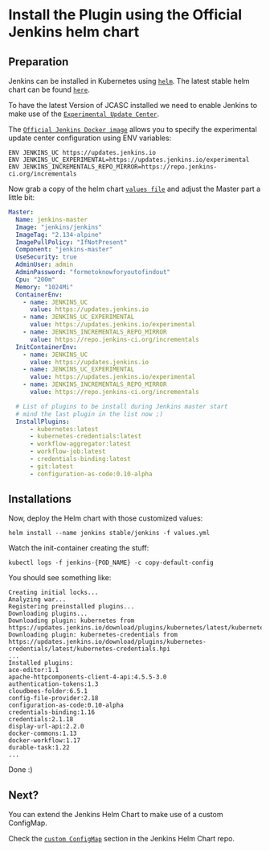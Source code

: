 # Install the Plugin using the Official Jenkins helm chart

## Preparation

Jenkins can be installed in Kubernetes using [`helm`](https://github.com/helm/helm).
The latest stable helm chart can be found [`here`](https://github.com/helm/charts/tree/master/stable/jenkins).

To have the latest Version of JCASC installed we need to enable Jenkins to make use of the [`Experimental Update Center`](https://jenkins.io/doc/developer/publishing/releasing-experimental-updates/).

The [`Official Jenkins Docker image`](https://github.com/jenkinsci/docker/blob/master/Dockerfile#L60) allows you to specify the experimental update center configuration using ENV variables:  

```
ENV JENKINS_UC https://updates.jenkins.io
ENV JENKINS_UC_EXPERIMENTAL=https://updates.jenkins.io/experimental
ENV JENKINS_INCREMENTALS_REPO_MIRROR=https://repo.jenkins-ci.org/incrementals
```

Now grab a copy of the helm chart [`values file`](https://github.com/helm/charts/blob/master/stable/jenkins/values.yaml) and adjust the Master part a little bit:

```yaml
Master:
  Name: jenkins-master
  Image: "jenkins/jenkins"
  ImageTag: "2.134-alpine"
  ImagePullPolicy: "IfNotPresent"
  Component: "jenkins-master"
  UseSecurity: true
  AdminUser: admin
  AdminPassword: "formetoknowforyoutofindout"
  Cpu: "200m"
  Memory: "1024Mi"
  ContainerEnv:
    - name: JENKINS_UC
      value: https://updates.jenkins.io
    - name: JENKINS_UC_EXPERIMENTAL
      value: https://updates.jenkins.io/experimental
    - name: JENKINS_INCREMENTALS_REPO_MIRROR
      value: https://repo.jenkins-ci.org/incrementals
  InitContainerEnv:
    - name: JENKINS_UC
      value: https://updates.jenkins.io
    - name: JENKINS_UC_EXPERIMENTAL
      value: https://updates.jenkins.io/experimental
    - name: JENKINS_INCREMENTALS_REPO_MIRROR
      value: https://repo.jenkins-ci.org/incrementals

  # List of plugins to be install during Jenkins master start
  # mind the last plugin in the list now ;)
  InstallPlugins:
      - kubernetes:latest
      - kubernetes-credentials:latest
      - workflow-aggregator:latest
      - workflow-job:latest
      - credentials-binding:latest
      - git:latest
      - configuration-as-code:0.10-alpha            
```

## Installations

Now, deploy the Helm chart with those customized values:

```
helm install --name jenkins stable/jenkins -f values.yml
```

Watch the init-container creating the stuff:

```
kubectl logs -f jenkins-{POD_NAME} -c copy-default-config
```

You should see something like:

```
Creating initial locks...
Analyzing war...
Registering preinstalled plugins...
Downloading plugins...
Downloading plugin: kubernetes from https://updates.jenkins.io/download/plugins/kubernetes/latest/kubernetes.hpi
Downloading plugin: kubernetes-credentials from https://updates.jenkins.io/download/plugins/kubernetes-credentials/latest/kubernetes-credentials.hpi
...
Installed plugins:
ace-editor:1.1
apache-httpcomponents-client-4-api:4.5.5-3.0
authentication-tokens:1.3
cloudbees-folder:6.5.1
config-file-provider:2.18
configuration-as-code:0.10-alpha
credentials-binding:1.16
credentials:2.1.18
display-url-api:2.2.0
docker-commons:1.13
docker-workflow:1.17
durable-task:1.22
...
```

Done :)

## Next?

You can extend the Jenkins Helm Chart to make use of a custom ConfigMap.  

Check the [`custom ConfigMap`](https://github.com/helm/charts/tree/master/stable/jenkins#custom-configmap) section in the Jenkins Helm Chart repo.
